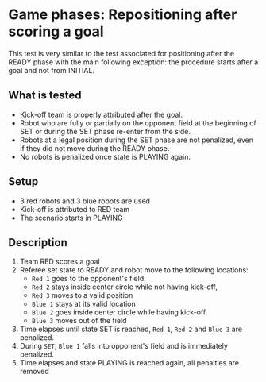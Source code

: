 # Game phases: Repositioning after scoring a goal

This test is very similar to the test associated for positioning after the READY
phase with the main following exception: the procedure starts after a goal and
not from INITIAL.

## What is tested

- Kick-off team is properly attributed after the goal.
- Robot who are fully or partially on the opponent field at the beginning of SET
  or during the SET phase re-enter from the side.
- Robots at a legal position during the SET phase are not penalized, even if
  they did not move during the READY phase.
- No robots is penalized once state is PLAYING again.

## Setup

- 3 red robots and 3 blue robots are used
- Kick-off is attributed to RED team
- The scenario starts in PLAYING

## Description

1. Team RED scores a goal
2. Referee set state to READY and robot move to the following locations:
   - `Red 1` goes to the opponent's field.
   - `Red 2` stays inside center circle while not having kick-off,
   - `Red 3` moves to a valid position
   - `Blue 1` stays at its valid location
   - `Blue 2` goes inside center circle while having kick-off,
   - `Blue 3` moves out of the field
3. Time elapses until state SET is reached, `Red 1`, `Red 2` and `Blue 3` are
   penalized.
4. During `SET`, `Blue 1` falls into opponent's field and is immediately penalized.
5. Time elapses and state PLAYING is reached again, all penalties are removed
